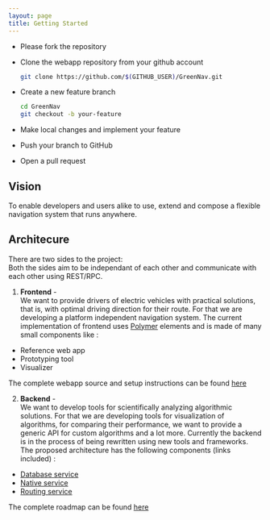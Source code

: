 ```yaml
---
layout: page
title: Getting Started
---
```


- Please fork the repository
- Clone the webapp repository from your github account

  ```zsh
  git clone https://github.com/$(GITHUB_USER)/GreenNav.git
  ```

- Create a new feature branch

  ```zsh
  cd GreenNav
  git checkout -b your-feature
  ```

- Make local changes and implement your feature

- Push your branch to GitHub

- Open a pull request

## Vision

To enable developers and users alike to use, extend and compose a flexible navigation system that runs anywhere.

## Architecure

There are two sides to the project:<br>
Both the sides aim to be independant of each other and communicate with each other using REST/RPC.

1. **Frontend** -<br>
  We want to provide drivers of electric vehicles with practical solutions, that is, with optimal driving direction for their route. For that we are developing a platform independent navigation system. The current implementation of frontend uses [Polymer](https://www.polymer-project.org/1.0/docs/start/reusableelements.html) elements and is made of many small components like :

  - Reference web app
  - Prototyping tool
  - Visualizer

  The complete webapp source and setup instructions can be found [here](https://github.com/Greennav/webapp)

2. **Backend** -<br>
  We want to develop tools for scientifically analyzing algorithmic solutions. For that we are developing tools for visualization of algorithms, for comparing their performance, we want to provide a generic API for custom algorithms and a lot more. Currently the backend is in the process of being rewritten using new tools and frameworks. The proposed architecture has the following components (links included) :

  - [Database service](https://github.com/Greennav/service-database)
  - [Native service](https://github.com/Greennav/service-native)
  - [Routing service](https://github.com/Greennav/service-routing)

The complete roadmap can be found [here](https://github.com/Greennav/greennav.github.io/blob/master/wiki/Roadmap.md#roadmap)
